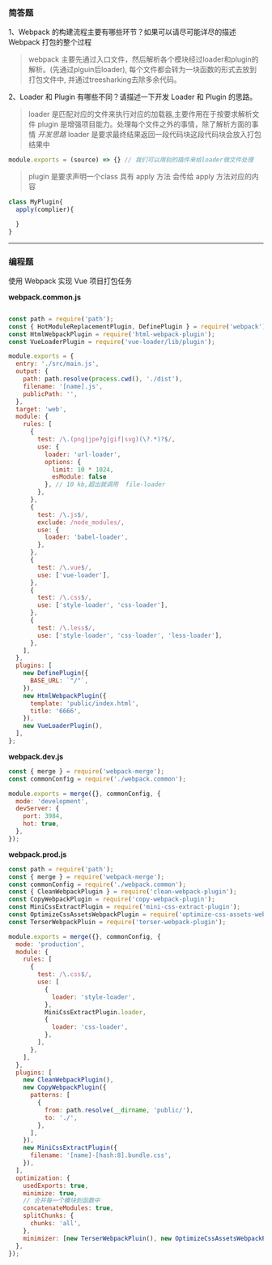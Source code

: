 
### 简答题

1、Webpack 的构建流程主要有哪些环节？如果可以请尽可能详尽的描述 Webpack 打包的整个过程
> webpack 主要先通过入口文件，然后解析各个模块经过loader和plugin的解析。(先通过plguin后loader), 每个文件都会转为一块函数的形式去放到打包文件中, 并通过treesharking去除多余代码。

2、Loader 和 Plugin 有哪些不同？请描述一下开发 Loader 和 Plugin 的思路。

> loader 是匹配对应的文件来执行对应的加载器,主要作用在于按要求解析文件
> plugin 是增强项目能力。处理每个文件之外的事情，除了解析方面的事情
*开发思路*
> loader 是要求最终结果返回一段代码块这段代码块会放入打包结果中

```javascript
module.exports = (source) => {} // 我们可以用别的插件来给loader做文件处理
```

> plugin 是要求声明一个class 具有 apply 方法
会传给 apply 方法对应的内容

```javascript
class MyPlugin{
  apply(complier){

  }
}
```

---

### 编程题

使用 Webpack 实现 Vue 项目打包任务

__webpack.common.js__
``` javascript

const path = require('path');
const { HotModuleReplacementPlugin, DefinePlugin } = require('webpack');
const HtmlWebpackPlugin = require('html-webpack-plugin');
const VueLoaderPlugin = require('vue-loader/lib/plugin');

module.exports = {
  entry: './src/main.js',
  output: {
    path: path.resolve(process.cwd(), './dist'),
    filename: '[name].js',
    publicPath: '',
  },
  target: 'web',
  module: {
    rules: [
      {
        test: /\.(png|jpe?g|gif|svg)(\?.*)?$/,
        use: {
          loader: 'url-loader',
          options: { 
            limit: 10 * 1024,
            esModule: false
          }, // 10 kb,超出就调用  file-loader
        },
      },
      {
        test: /\.js$/,
        exclude: /node_modules/,
        use: {
          loader: 'babel-loader',
        },
      },
      {
        test: /\.vue$/,
        use: ['vue-loader'],
      },
      {
        test: /\.css$/,
        use: ['style-loader', 'css-loader'],
      },
      {
        test: /\.less$/,
        use: ['style-loader', 'css-loader', 'less-loader'],
      },
    ],
  },
  plugins: [
    new DefinePlugin({
      BASE_URL: `"/"`,
    }),
    new HtmlWebpackPlugin({
      template: 'public/index.html',
      title: '6666',
    }),
    new VueLoaderPlugin(),
  ],
};


```

__webpack.dev.js__

```javascript
const { merge } = require('webpack-merge');
const commonConfig = require('./webpack.common');

module.exports = merge({}, commonConfig, {
  mode: 'development',
  devServer: {
    port: 3984,
    hot: true,
  },
});

```

__webpack.prod.js__
```javascript
const path = require('path');
const { merge } = require('webpack-merge');
const commonConfig = require('./webpack.common');
const { CleanWebpackPlugin } = require('clean-webpack-plugin');
const CopyWebpackPlugin = require('copy-webpack-plugin');
const MiniCssExtractPlugin = require('mini-css-extract-plugin');
const OptimizeCssAssetsWebpackPlugin = require('optimize-css-assets-webpack-plugin');
const TerserWebpackPluin = require('terser-webpack-plugin');

module.exports = merge({}, commonConfig, {
  mode: 'production',
  module: {
    rules: [
      {
        test: /\.css$/,
        use: [
          {
            loader: 'style-loader',
          },
          MiniCssExtractPlugin.loader,
          {
            loader: 'css-loader',
          },
        ],
      },
    ],
  },
  plugins: [
    new CleanWebpackPlugin(),
    new CopyWebpackPlugin({
      patterns: [
        {
          from: path.resolve(__dirname, 'public/'),
          to: './',
        },
      ],
    }),
    new MiniCssExtractPlugin({
      filename: '[name]-[hash:8].bundle.css',
    }),
  ],
  optimization: {
    usedExports: true,
    minimize: true,
    // 合并每一个模块到函数中
    concatenateModules: true,
    splitChunks: {
      chunks: 'all',
    },
    minimizer: [new TerserWebpackPluin(), new OptimizeCssAssetsWebpackPlugin()],
  },
});

```
